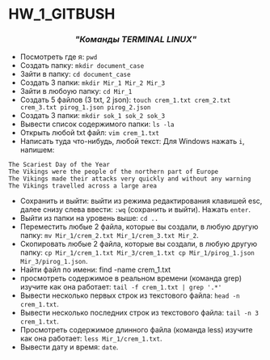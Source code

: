 # HW_1_GITBUSH

<div align="center">

### ***"Команды TERMINAL LINUX"*** 
</div>

+ Посмотреть где я: `pwd`
+ Создать папку: `mkdir document_case`
+ Зайти в папку: `cd document_case`
+ Создать 3 папки: `mkdir Mir_1 Mir_2 Mir_3` 
+ Зайти в любоую папку: `cd Mir_1`
+ Создать 5 файлов (3 txt, 2 json): `touch crem_1.txt crem_2.txt crem_3.txt pirog_1.json pirog_2.json`
+ Создать 3 папки: `mkdir sok_1 sok_2 sok_3`
+ Вывести список содержимого папки: `ls -la`
+ Открыть любой txt файл:  `vim crem_1.txt`
+ Hаписать туда что-нибудь, любой текст: Для Windows нажать `i`, напишем: 
  
```The History of the English Language.
The Scariest Day of the Year
The Vikings were the people of the northern part of Europe
The Vikings made their attacks very quickly and without any warning
The Vikings travelled across a large area
```


+ Сохранить и выйти: выйти из режима редактирования клавишей esc, далее снизу слева ввести: `:wq` (сохранить и выйти). Нажать `enter`.
+  Выйти из папки на уровень выше: `cd ..`
+  Переместить любые 2 файла, которые вы создали, в любую другую папку:   `mv Mir_1/crem_2.txt Mir_1/crem_3.txt Mir_2`.
+  Cкопировать любые 2 файла, которые вы создали, в любую другую папку: `cp Mir_1/crem_1.txt Mir_3/crem_1.txt
cp Mir_1/pirog_1.json Mir_3/pirog_1.json`.
+ Найти файл по имени:  find -name crem_1.txt
+ просмотреть содержимое в реальном времени (команда grep) изучите как она работает: `tail -f crem_1.txt | grep '.*'`
+ Вывести несколько первых строк из текстового файла:  `head -n crem_1.txt`.
+ Вывести несколько последних строк из текстового файла:  `tail -n 3 crem_1.txt`.
+ Просмотреть содержимое длинного файла (команда less) изучите как она работает: `less Mir_1/crem_1.txt`.
+ Вывести дату и время: `date`.
